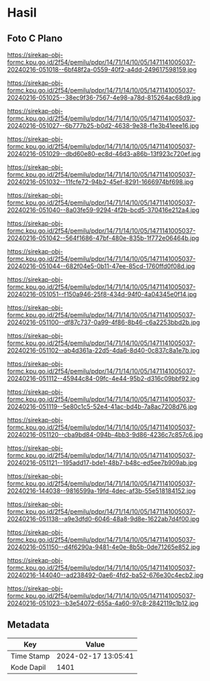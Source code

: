 # Hasil

## Foto C Plano

https://sirekap-obj-formc.kpu.go.id/2f54/pemilu/pdpr/14/71/14/10/05/1471141005037-20240216-051018--6bf48f2a-0559-40f2-a4dd-249617598159.jpg

https://sirekap-obj-formc.kpu.go.id/2f54/pemilu/pdpr/14/71/14/10/05/1471141005037-20240216-051025--38ec9f36-7567-4e98-a78d-815264ac68d9.jpg

https://sirekap-obj-formc.kpu.go.id/2f54/pemilu/pdpr/14/71/14/10/05/1471141005037-20240216-051027--6b777b25-b0d2-4638-9e38-f1e3b41eee16.jpg

https://sirekap-obj-formc.kpu.go.id/2f54/pemilu/pdpr/14/71/14/10/05/1471141005037-20240216-051029--dbd60e80-ec8d-46d3-a86b-13f923c720ef.jpg

https://sirekap-obj-formc.kpu.go.id/2f54/pemilu/pdpr/14/71/14/10/05/1471141005037-20240216-051032--11fcfe72-94b2-45ef-8291-1666974bf698.jpg

https://sirekap-obj-formc.kpu.go.id/2f54/pemilu/pdpr/14/71/14/10/05/1471141005037-20240216-051040--8a03fe59-9294-4f2b-bcd5-370416e212a4.jpg

https://sirekap-obj-formc.kpu.go.id/2f54/pemilu/pdpr/14/71/14/10/05/1471141005037-20240216-051042--564f1686-47bf-480e-835b-1f772e06464b.jpg

https://sirekap-obj-formc.kpu.go.id/2f54/pemilu/pdpr/14/71/14/10/05/1471141005037-20240216-051044--682f04e5-0b11-47ee-85cd-1760ffd0f08d.jpg

https://sirekap-obj-formc.kpu.go.id/2f54/pemilu/pdpr/14/71/14/10/05/1471141005037-20240216-051051--f150a946-25f8-434d-94f0-4a04345e0f14.jpg

https://sirekap-obj-formc.kpu.go.id/2f54/pemilu/pdpr/14/71/14/10/05/1471141005037-20240216-051100--df87c737-0a99-4f86-8b46-c6a2253bbd2b.jpg

https://sirekap-obj-formc.kpu.go.id/2f54/pemilu/pdpr/14/71/14/10/05/1471141005037-20240216-051102--ab4d361a-22d5-4da6-8d40-0c837c8a1e7b.jpg

https://sirekap-obj-formc.kpu.go.id/2f54/pemilu/pdpr/14/71/14/10/05/1471141005037-20240216-051112--45944c84-09fc-4e44-95b2-d316c09bbf92.jpg

https://sirekap-obj-formc.kpu.go.id/2f54/pemilu/pdpr/14/71/14/10/05/1471141005037-20240216-051119--5e80c1c5-52e4-41ac-bd4b-7a8ac7208d76.jpg

https://sirekap-obj-formc.kpu.go.id/2f54/pemilu/pdpr/14/71/14/10/05/1471141005037-20240216-051120--cba9bd84-094b-4bb3-9d86-4236c7c857c6.jpg

https://sirekap-obj-formc.kpu.go.id/2f54/pemilu/pdpr/14/71/14/10/05/1471141005037-20240216-051121--195add17-bde1-48b7-b48c-ed5ee7b909ab.jpg

https://sirekap-obj-formc.kpu.go.id/2f54/pemilu/pdpr/14/71/14/10/05/1471141005037-20240216-144038--9816599a-19fd-4dec-af3b-55e518184152.jpg

https://sirekap-obj-formc.kpu.go.id/2f54/pemilu/pdpr/14/71/14/10/05/1471141005037-20240216-051138--a9e3dfd0-6046-48a8-9d8e-1622ab7d4f00.jpg

https://sirekap-obj-formc.kpu.go.id/2f54/pemilu/pdpr/14/71/14/10/05/1471141005037-20240216-051150--d4f6290a-9481-4e0e-8b5b-0de71265e852.jpg

https://sirekap-obj-formc.kpu.go.id/2f54/pemilu/pdpr/14/71/14/10/05/1471141005037-20240216-144040--ad238492-0ae6-4fd2-ba52-676e30c4ecb2.jpg

https://sirekap-obj-formc.kpu.go.id/2f54/pemilu/pdpr/14/71/14/10/05/1471141005037-20240216-051023--b3e54072-655a-4a60-97c8-2842119c1b12.jpg


## Metadata

| Key        | Value               |
| ---------- | ------------------- |
| Time Stamp | 2024-02-17 13:05:41 |
| Kode Dapil | 1401                |



